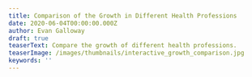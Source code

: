 ```yaml
---
title: Comparison of the Growth in Different Health Professions
date: 2020-06-04T00:00:00.000Z
author: Evan Galloway
draft: true
teaserText: Compare the growth of different health professions.
teaserImage: /images/thumbnails/interactive_growth_comparison.jpg
keywords: ''
---
```


<div class="section">
<div class="container" id="observablehq-e7ffe015" >
<div class="observablehq-viewof-professionSelect" ></div>
  <div class="observablehq-viewof-variable" ></div>
  <div class="observablehq-chart"></div>
  
</div>
</div>
<script type="module">
  import {Runtime, Inspector} from "https://cdn.jsdelivr.net/npm/@observablehq/runtime@4/dist/runtime.js";
  import define from "https://api.observablehq.com/@gallowayevan/comparison-of-growth-of-health-professions-north-carolina/3.js?v=3";
  (new Runtime).module(define, name => {
    if (name === "viewof variable") return Inspector.into("#observablehq-e7ffe015 .observablehq-viewof-variable")();
    if (name === "chart") return Inspector.into("#observablehq-e7ffe015 .observablehq-chart")();
    if (name === "viewof professionSelect") return Inspector.into("#observablehq-e7ffe015 .observablehq-viewof-professionSelect")();
  });
</script>